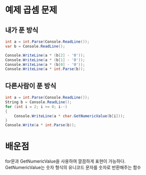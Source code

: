 # 예제 곱셈 문제

## 내가 푼 방식
``` cs
int a = int.Parse(Console.ReadLine());
var b = Console.ReadLine();

Console.WriteLine(a * (b[2] - '0'));
Console.WriteLine(a * (b[1] - '0'));
Console.WriteLine(a * (b[0] - '0'));
Console.WriteLine(a * int.Parse(b));
```

## 다른사람이 푼 방식
``` cs
int a = int.Parse(Console.ReadLine());
String b = Console.ReadLine();
for (int i = 2; i >= 0; i--)
{
    Console.WriteLine(a * char.GetNumericValue(b[i]));
}
Console.Write(a * int.Parse(b));
```

# 배운점
for문과 GetNumericValue을 사용하여 깔끔하게 표현이 가능하다.  
GetNumericValue는 숫자 형식의 유니코드 문자를 숫자로 반환해주는 함수